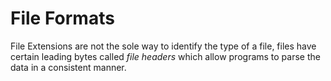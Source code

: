 # File Formats

File Extensions are not the sole way to identify the type of a file, files have certain leading bytes called *file headers* which allow programs to parse the data in a consistent manner.